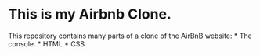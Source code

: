 This is my Airbnb Clone.
============================================================
This repository contains many parts of a clone of the AirBnB website:
     * The console.
     * HTML
     * CSS
